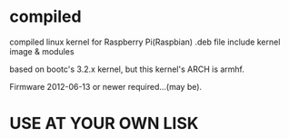 compiled
========

compiled linux kernel for Raspberry Pi(Raspbian)
.deb file include kernel image & modules

based on bootc's 3.2.x kernel, but this kernel's ARCH is armhf.

Firmware 2012-06-13 or newer required...(may be).

USE AT YOUR OWN LISK
====================

